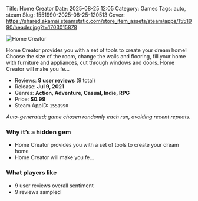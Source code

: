 Title: Home Creator
Date: 2025-08-25 12:05
Category: Games
Tags: auto, steam
Slug: 1551990-2025-08-25-120513
Cover: https://shared.akamai.steamstatic.com/store_item_assets/steam/apps/1551990/header.jpg?t=1703015878

![Home Creator](https://shared.akamai.steamstatic.com/store_item_assets/steam/apps/1551990/header.jpg?t=1703015878)

Home Creator provides you with a set of tools to create your dream home! Choose the size of the room, change the walls and flooring, fill your home with furniture and appliances, cut through windows and doors. Home Creator will make you fe…

- Reviews: **9 user reviews** (9 total)
- Release: **Jul 9, 2021**
- Genres: **Action, Adventure, Casual, Indie, RPG**
- Price: **$0.99**
- Steam AppID: `1551990`

*Auto-generated; game chosen randomly each run, avoiding recent repeats.*

### Why it’s a hidden gem
- Home Creator provides you with a set of tools to create your dream home
- Home Creator will make you fe…


### What players like
- 9 user reviews overall sentiment
- 9 reviews sampled

